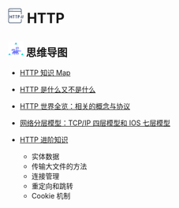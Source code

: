 # <img src="./Assets/icons/http.png" width="31px" height="30px"> HTTP

## <img src="./Assets/icons/思维导图.png" width="31px" height="30px"> 思维导图

- [HTTP 知识 Map](/Notes/HTTP/HTTP知识Map.md)

- [HTTP 是什么又不是什么](/Notes/HTTP/HTTP是什么又不是什么.md)

- [HTTP 世界全览：相关的概念与协议](/Notes/HTTP/HTTP世界全览：相关的概念与协议.md)

- [网络分层模型：TCP/IP 四层模型和 IOS 七层模型](/Notes/HTTP/网络分层模型.md)

- [HTTP 进阶知识](/Notes/HTTP/HTTP进阶知识.md)
  - 实体数据
  - 传输大文件的方法
  - 连接管理
  - 重定向和跳转
  - Cookie 机制
